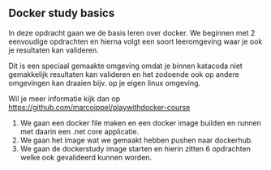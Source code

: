 ## Docker study basics

In deze opdracht gaan we de basis leren over docker. We beginnen met 2 eenvoudige opdrachten en hierna volgt een soort leeromgeving waar je ook je resultaten kan valideren.

Dit is een speciaal gemaakte omgeving omdat je binnen katacoda niet gemakkelijk resultaten kan valideren en het zodoende ook op andere omgevingen kan draaien bijv. op je eigen linux omgeving.

Wil je meer informatie kijk dan op https://github.com/marcoippel/playwithdocker-course

1. We gaan een docker file maken en een docker image builden en runnen met daarin een .net core applicatie.
2. We gaan het image wat we gemaakt hebben pushen naar dockerhub.
3. We gaan de dockerstudy image starten en hierin zitten 6 opdrachten welke ook gevalideerd kunnen worden.